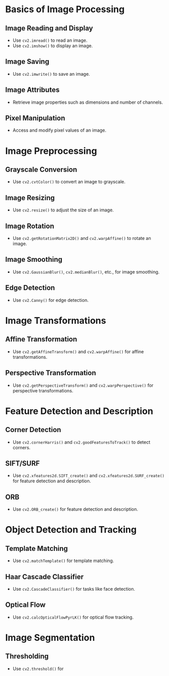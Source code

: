 # Basics of Image Processing

## Image Reading and Display
- Use `cv2.imread()` to read an image.
- Use `cv2.imshow()` to display an image.

## Image Saving
- Use `cv2.imwrite()` to save an image.

## Image Attributes
- Retrieve image properties such as dimensions and number of channels.

## Pixel Manipulation
- Access and modify pixel values of an image.

# Image Preprocessing

## Grayscale Conversion
- Use `cv2.cvtColor()` to convert an image to grayscale.

## Image Resizing
- Use `cv2.resize()` to adjust the size of an image.

## Image Rotation
- Use `cv2.getRotationMatrix2D()` and `cv2.warpAffine()` to rotate an image.

## Image Smoothing
- Use `cv2.GaussianBlur()`, `cv2.medianBlur()`, etc., for image smoothing.

## Edge Detection
- Use `cv2.Canny()` for edge detection.

# Image Transformations

## Affine Transformation
- Use `cv2.getAffineTransform()` and `cv2.warpAffine()` for affine transformations.

## Perspective Transformation
- Use `cv2.getPerspectiveTransform()` and `cv2.warpPerspective()` for perspective transformations.

# Feature Detection and Description

## Corner Detection
- Use `cv2.cornerHarris()` and `cv2.goodFeaturesToTrack()` to detect corners.

## SIFT/SURF
- Use `cv2.xfeatures2d.SIFT_create()` and `cv2.xfeatures2d.SURF_create()` for feature detection and description.

## ORB
- Use `cv2.ORB_create()` for feature detection and description.

# Object Detection and Tracking

## Template Matching
- Use `cv2.matchTemplate()` for template matching.

## Haar Cascade Classifier
- Use `cv2.CascadeClassifier()` for tasks like face detection.

## Optical Flow
- Use `cv2.calcOpticalFlowPyrLK()` for optical flow tracking.

# Image Segmentation

## Thresholding
- Use `cv2.threshold()` for
